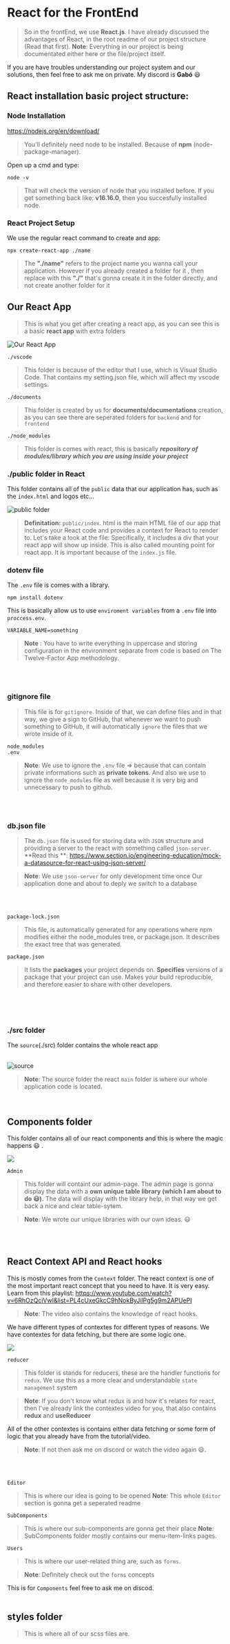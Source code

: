 # React for the FrontEnd

> So in the frontEnd, we use **React.js**. I have already discussed the advantages of React, in the root readme of our project structure (Read that first). 
> **Note**: Everything in our project is being documentated either here or the file/project itself. 

If you are have troubles understanding our project system and our solutions, then feel free to ask me on private. My discord is **Gabó** 😃

## React installation basic project structure: 

###  **Node Installation**
https://nodejs.org/en/download/
> You'll definitely need node to be installed. Because of **npm** (node-package-manager). 


Open up a cmd and type: 
```
node -v
```
>That will check the version of node that you installed before. If you get something back like: **v16.16.0**, then you succesfully installed node. 


### **React Project Setup**

We use the regular react command to create and app:

```
npx create-react-app ./name
```
>  The **"./name"** refers to the project name you wanna call your application. 
> However if you already created a folder for it , then replace with this **"./"** that's gonna create it in the folder directly, and not create another folder for it

## **Our React App**
> This is what you get after creating a react app, as you can see this is a basic **react app** with extra folders
<img src="https://cdn.discordapp.com/attachments/753660501996863488/1014576031518175272/unknown.png" alt="Our React App" title="React App">

```
./vscode
```
>  This folder is because of the editor that I use, which is Visual Studio Code. That contains my setting.json file, which will affect my vscode settings.  


```
./documents
```
> This folder is created by us for **documents/documentations** creation, as you can see there are seperated folders for `backend` and for `frontend`  


```
./node_modules
```
> This folder is comes with react, this is basically ***repository of modules/library which you are using inside your project***

### ./public folder in React

This folder contains all of the `public` data that our application has, such as the `index.html` and logos etc... 

<img src="https://cdn.discordapp.com/attachments/753660501996863488/1014563923799834624/unknown.png" alt="public folder" title="public folder">

> **Definitation:** `public/index`. html is the main HTML file of our app that includes your React code and provides a context for React to render to. Let's take a look at the file: Specifically, it includes a div that your react app will show up inside. This is also called mounting point for react app. It is important because of the `index.js` file. 


### dotenv file

 The `.env` file is comes with a library. 
 ```
 npm install dotenv
 ```
 This is basically allow us to use `enviroment variables` from a `.env` file into `proccess.env`. 
 ```
 VARIABLE_NAME=something
 ```


 > **Note** : You have to write everything in uppercase and storing configuration in the environment separate from code is based on The Twelve-Factor App methodology.

</br>
</br>


### gitignore file

> This file is for `gitignore`. Inside of that, we can define files and in that way, we give a sign to GitHub, that whenever we want to push something to GitHub, it will automatically `ignore` the files that we wrote inside of it.
 
 ```
 node_modules
 .env
 ```
 
> **Note**: We use to ignore the `.env` file => because that can contain private informations such as **private tokens**. And also we use to ignore the `node_modules` file as well because it is very big and unnecessary to push to github.  

</br>
</br>

### db.json file
> The `db.json` file is used for storing data with `JSON` structure and providing a server to the react with something called `json-server`. **Read this **: https://www.section.io/engineering-education/mock-a-datasource-for-react-using-json-server/

> **Note**: We use `json-server` for only development time once Our application done and about to deply we switch to a database

</br>
</br>

```
package-lock.json
```
> This file, is automatically generated for any operations where npm modifies either the node_modules tree, or package.json. It describes the exact tree that was generated.

```
package.json
```
> It lists the **packages** your project depends on. **Specifies** versions of a package that your project can use. Makes your build reproducible, and therefore easier to share with other developers.

</br>
</br>
</br>

### ./src folder

 The `source`(./src) folder contains the whole react app
</br>
</br>

<img src="https://cdn.discordapp.com/attachments/753660501996863488/1014575619587178507/unknown.png" alt="source" title="source folder">

> **Note**: The source folder the react `main` folder is where our whole application code is located.
</br>

## Components folder
This folder contains all of our react components and this is where the magic happens 😃 .
</br>

<img src="https://cdn.discordapp.com/attachments/753660501996863488/1014577196343492679/unknown.png">
</br>

```
Admin
```
> This folder will containt our admin-page. The admin page is gonna display the data with a **own unique table library (which I am about to do 😃).** The data will display with the library help, in that way we get back a nice and clear table-sytem. 

> **Note**: We wrote our unique libraries with our own ideas. 😃
</br>
</br>

## React Context API and React hooks
This is mostly comes from the `Context` folder. The react context is one of the most important react concept that you need to have. It is very easy. 
Learn from this playlist: https://www.youtube.com/watch?v=6RhOzQciVwI&list=PL4cUxeGkcC9hNokByJilPg5g9m2APUePI

> **Note**: The video also contains the knowledge of react hooks. 

We have different types of contextes for different types of reasons. We have contextes for data fetching, but there are some logic one. 
</br>

<img src="https://cdn.discordapp.com/attachments/753660501996863488/1014580763477430363/unknown.png">

```
reducer
```
> This folder is stands for reducers, these are the handler functions for `redux`. We use this as a more clear and understandable `state management` system 

> **Note**: If you don't know what redux is and how it's relates for react, then I've already link the contextes video for you, that also contains **redux** and **useReducer**  

All of the other contextes is contains either data fetching or some form of logic that you already have from the tutorial/video. 
> **Note**: If not then ask me on discord or watch the video again 😃.  
</br>
</br>

```
Editor
```
> This is where our idea is going to be opened 
> **Note**: This whole `Editor` section is gonna get a seperated readme

```
SubComponents
```
> This is where our sub-components are gonna get their place 
> **Note**: SubComponents folder mostly contains our menu-item-links pages.

```
Users
```
> This is where our user-related thing are, such as `forms`. 

> **Note**: Definitely check out the `forms` concepts

This is for `Components` feel free to ask me on discod. 
</br>
</br>

## styles folder
> This is where all of our scss files are. 


